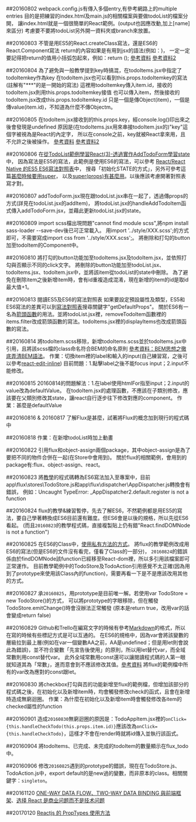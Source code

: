 ##20160802
webpack.config.js有傳入多個entry,有參考網路上的multiple entries
目的是把練習的index.html及main.js的相關檔案與要做todoList的檔案分開，
讓index.html就是一個很簡單的React範例。(output也因應改動,加上[name]來區分)
考慮要不要將todoList另外開一資料夾或branch來放置。


##20160803
不管是用ES5的React.createClass寫法，還是ES6的React.Component寫法
return的內容如果是有用到jsx的語法(例如：<TodoItems />)，
一定一定要記得把return的值用小括弧包起來，例如：return (<TodoItems />);
[參考資料](http://bbs.reactnative.cn/topic/15/react-react-native-%E7%9A%84es5-es6%E5%86%99%E6%B3%95%E5%AF%B9%E7%85%A7%E8%A1%A8)
[參考資料2](https://toddmotto.com/react-create-class-versus-component/)

##20160804
為了避免與一般教學提到key時搞混，在todoItems.jsx中指定了todoItemkey作為key
在todoItem.jsx也可以看到this.props.todoItemkey的寫法(註解有"***"的是一開始的寫法)
這裡用todoItemkey傳入item.id，接收的todoItem.jsx則用this.props.todoItemkey接值
也可以傳入item，然後接收的todoItem.jsx改成this.props.todoItemkey.id
只是一個是傳Object(item)，一個是傳value(item.id)，不知道為什麼不傳Objectm。

##20160805
在todoItem.jsx接收到的this.props.key，經console.log()印出來之後會發現是undefined
原因是(在todoItems.jsx用來串接todoItem.jsx的)"key"這個字被視為是React的內定字，
所以在console之前，key就被React拿來用，且不允許之後被操作。
[參考資料](http://stackoverflow.com/questions/33661511/reactjs-key-undefined-when-accessed-as-a-prop)
[參考資料2](https://github.com/facebook/react/issues/2429)

##20160806
在[從TodoList範例學習React(3)-透過實作AddTodoForm學習state](https://dotblogs.com.tw/wellwind/2016/04/03/react-tutorial-7-state)中，
因為寫法是ES5的寫法，此範例是使用ES6的寫法，可以參考
[React/React Native 的ES5 ES6寫法對照表](http://bbs.reactnative.cn/topic/15/react-react-native-%E7%9A%84es5-es6%E5%86%99%E6%B3%95%E5%AF%B9%E7%85%A7%E8%A1%A8)中，
搜尋「初始化STATE的方式」，另外可參考這篇[甚麼時候要用super](http://cheng.logdown.com/posts/2016/03/26/683329)，
以及[super(props)有甚麼用](http://react-china.org/t/super-props/975/5)。以後應該考慮開著對照表寫才對。

##20160807
addTodoForm.jsx現在跟todoList.jsx串在一起了，透過傳props的方式(詳見在todoList.jsx的addItem)，
將todoList.jsx的handleAddTodoItem函式傳入addTodoForm.jsx，並藉此更新todoList.jsx的state。

##20160809
import scss檔出現問題"cannot find module scss",將npm install sass-loader --save-dev後已可正常載入。
用import '../style/XXX.scss';的方式即可，不需要寫成import css from '../style/XXX.scss';。
將刪除和打勾的button加至todoItem的Component中。

##20160810
將打勾的button功能加至todoItems.jsx及todoItem.jsx，並依照打勾與否顯示不同的click文字。
將刪除的button功能加至todoList.jsx、todoItems.jsx、todoItem.jsx中，並將該item從todoList的state中刪除。
為了避免在刪除item之後新增item時，會有id重複造成混淆，現在新增的item的id是取id最大值+1。

##20160813
閱讀ES5及ES6的寫法對照表
如果要設定預設屬性及類型，ES5和ES6寫法的差異可以到[寫法對照表](http://bbs.reactnative.cn/topic/15/react-react-native-%E7%9A%84es5-es6%E5%86%99%E6%B3%95%E5%AF%B9%E7%85%A7%E8%A1%A8)搜尋關鍵字"getDefaultProps"。
關於ES6有一名為[箭頭函數](http://es6.ruanyifeng.com/#docs/function#箭头函数)的用法。並將todoList.jsx裡，removeTodoItem函數裡的items.filter改成箭頭函數的寫法。todoItems.jsx裡的displayItems也改成箭頭函數的寫法。

##20160814
將todoItem.scss移除，新增todoItems.scss並於todoItems.jsx中引用，且將該scss檔的class命名符合BEM的命名原則
[參考資料：BEM思想之徹底弄清BEM語法](http://www.w3cplus.com/css/mindbemding-getting-your-head-round-bem-syntax.html)。
作業：切換item裡的label和輸入的input(自己練習寫，之後可以參考[react-edit-inline](https://www.npmjs.com/package/react-edit-inline))
目前問題：1.點擊label之後不能focus input；2.input不能修改。

##20160815
20160814的問題解法：1.在label使用htmlFor指至input；2.input的value改為defaultValue。
在todoItem.jsx的處理函數，不應該在子類別修改，應該要在父類別修改其state，讓react自行逐步往下修改對應的component。
作業：甚麼是defaultValue

##20160816 & 20160817
了解Flux是甚麼，試著將Flux的概念加到現行的程式碼中

##20160818
作業：在新增todoList時加上動畫

##20160822
引用flux和object-assign兩個package，其中object-assign是為了要把不同的物件合併在一起(在Store中會用到)。
關於flux的相關範例，會用到的package有:flux、object-assign、react。

##20160823
將[教學](https://dotblogs.com.tw/lapland/2015/07/15/151862)的程式碼轉為ES6寫法加入至專案中，目前app\flux\stores\TodoStore.js和app\flux\dispatcher\AppDispatcher.js轉換會有錯誤，
例如：Uncaught TypeError: _AppDispatcher2.default.register is not a function

##20160824
flux的教學&練習暫停，先去了解ES6，不然範例都是用ES5的寫法，要自己學著轉換成ES6目前還有難度。但ES6會是以後的規格，所以先從ES6看起。
(而且`20160823`的教學程式碼，直接複製貼上仍有錯"React.findDOMNode is not a function")

##20160825
在ES6的Class中，[使用私有方法的方式](http://es6.ruanyifeng.com/#docs/class#私有方法)。
將flux的教學範例改成用ES6的寫法(但是ES6的文件沒有看完，僅看了Class的一部分)，
`20160824`的錯誤係由於findDOMNode該function已經移至React-dom裡，所以多引用該檔案即可正常運作。
目前教學範例中的TodoStore及TodoAction引用感覺不太正確(因為用到了prototype來使用該Class內的function)，需要再看一下是不是應該改用其他的方式。

##20160827
承`20160825`，用prototype是目前唯一解。若使用var TodoStore = new TodoStore()的方式，
可以將prototype的字眼移除，但在觸發TodoStore.emitChange()時會沒辦法正常觸發
(原本是return true，改用var的話會變成return false)

##20160829
Github和Trello在編寫文字的時候有參考[Markdown](http://markdown.tw/)的格式，所以在寫的時候有些標記方式是可以互通的。
在ES6的規格中，因為var會將該變數的層級拉到最上層(例如在var一個變數AA之前，AA是undefined；但是用let則會說此為錯誤)，並不符合變數「先宣告後使用」的原則，所以用let替代var，而全域常數則用const替代var。
此外全域常數用const還可以讓閱讀程式碼的人第一眼就知道其為「常數」，進而意會到不應該修改其值。[參考資料](http://es6.ruanyifeng.com/#docs/style#块级作用域)
將flux的範例檔中所有的var改為應對的const跟let。

##20160830
將checkbox打勾與否的功能新增至flux的範例檔，但增加該部分的程式碼之後，在初始化以及新增item時，均會觸發修改check的函式，且會在新增時造成無窮迴圈。
作業：為什麼在初始化以及新增item時會觸發修改各item的checked屬性的function

##20160901
造成`20160830`無窮迴圈的原因是：TodoAppItem.jsx裡的`onClick={this.handleCheckTodo(this.props.item.id)}`應該改為`onClick={this.handleCheckTodo}`，這樣才不會在render時就將id傳入並執行該函式。

##20160904
將todoItems、已完成、未完成的todoItem的數量顯示在flux_todo中。

##20160906
修改`20160825`遇到的prototype的錯誤，現在在TodoStore.js、TodoAction.js中，export default的是new過的變數，而非原本的class。相關關鍵字：`singleton`。

##20161120
[ONE-WAY DATA FLOW、TWO-WAY DATA BINDING 與前端框架](http://blog.turn.tw/?p=2948)、[选择 React 是商业问题而不是技术问题](http://www.zcfy.cc/article/using-react-is-a-business-decision-not-a-technology-choice-1059.html)

##20170120
[Reactjs 的 PropTypes 使用方法](http://jamestw.logdown.com/posts/257890-257890-reactjs-prop)
